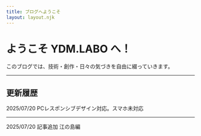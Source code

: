 ```yaml
---
title: ブログへようこそ
layout: layout.njk
---
```


<script>
  if (localStorage.getItem('ydm-login') !== 'true') {
    window.location.href = '/login.html';
  }
</script>

# ようこそ YDM.LABO へ！

このブログでは、技術・創作・日々の気づきを自由に綴っていきます。

---

##  更新履歴

<div class="update-history">
  <div class="update-item">
    <span class="update-date">2025/07/20</span>
    <span class="update-content">PCレスポンシブデザイン対応。スマホ未対応</span>
  </div>


---
  <div class="update-item">
    <span class="update-date">2025/07/20</span>
    <span class="update-content">記事追加 江の島編</span>
  </div>

